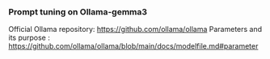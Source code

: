 ### Prompt tuning on Ollama-gemma3
Official Ollama repository: https://github.com/ollama/ollama
Parameters and its purpose : https://github.com/ollama/ollama/blob/main/docs/modelfile.md#parameter
